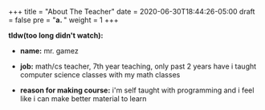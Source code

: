 +++
title = "About The Teacher"
date = 2020-06-30T18:44:26-05:00
draft = false
pre = "<b>a. </b>"
weight = 1
+++

**tldw(too long didn't watch):**

* **name:** mr. gamez

* **job:** math/cs teacher, 7th year teaching, only past 2 years have i taught computer science classes with my math classes

* **reason for making course:** i'm self taught with programming and i feel like i can make better material to learn